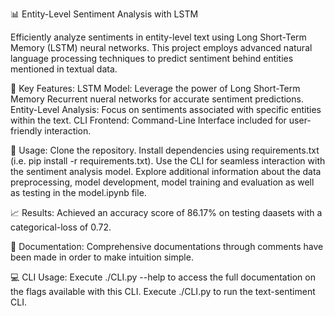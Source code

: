 📊 Entity-Level Sentiment Analysis with LSTM

Efficiently analyze sentiments in entity-level text using Long Short-Term Memory (LSTM) neural networks. 
This project employs advanced natural language processing techniques to predict sentiment behind entities mentioned in textual data.

🚀 Key Features:
LSTM Model: Leverage the power of Long Short-Term Memory Recurrent nueral networks for accurate sentiment predictions.
Entity-Level Analysis: Focus on sentiments associated with specific entities within the text.
CLI Frontend: Command-Line Interface included for user-friendly interaction.

🔧 Usage:
Clone the repository.
Install dependencies using requirements.txt (i.e. pip install -r requirements.txt).
Use the CLI for seamless interaction with the sentiment analysis model.
Explore additional information about the data preprocessing, model development, model training and evaluation as well as testing in the model.ipynb file.

📈 Results:
Achieved an accuracy score of 86.17% on testing daasets with a categorical-loss of 0.72.

📄 Documentation:
Comprehensive documentations through comments have been made in order to make intuition simple.

💻 CLI Usage:
Execute ./CLI.py --help to access the full documentation on the flags available with this CLI.
Execute ./CLI.py to run the text-sentiment CLI.
